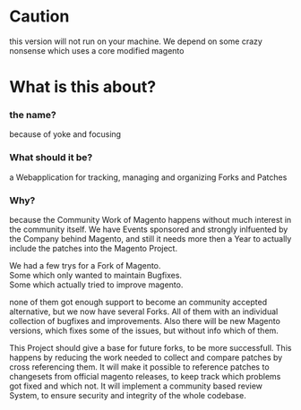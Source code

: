 
# Caution

this version will not run on your machine.
We depend on some crazy nonsense which uses a core modified magento


# What is this about?


### the name?

 because of yoke and focusing


### What should it be?

a Webapplication for tracking, managing and organizing Forks and Patches


### Why?

because the Community Work of Magento happens without much interest in the community itself.
We have Events sponsored and strongly inlfuented by the Company behind Magento,
and still it needs more then a Year to actually include the patches into the Magento Project.

We had a few trys for a Fork of Magento.  
Some which only wanted to maintain Bugfixes.  
Some which actually tried to improve magento.


none of them got enough support to become an community accepted alternative, but we now have several Forks.
All of them with an individual collection of bugfixes and improvements.
Also there will be new Magento versions, which fixes some of the issues, but without info which of them.

This Project should give a base for future forks, to be more successfull.
This happens by reducing the work needed to collect and compare patches by cross referencing them.
It will make it possible to reference patches to changesets from official magento releases, to keep track which
problems got fixed and which not.
It will implement a community based review System, to ensure security and integrity of the whole codebase.


